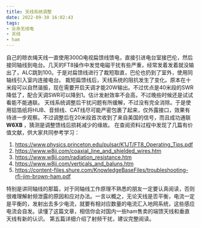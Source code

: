 ```yaml
---
title: 天线系统调整
date: 2022-09-30 16:02:43
tags:
- 业余无线电
- 天线
- ham
---
```

自己的晾衣绳天线一直使用300Ω电视扁馈线馈电，直接引进电台室接巴伦，然后接同轴线到电台。几天的FT8操作中发觉电磁干扰有些严重，经常发着发着就没输出了，ALC跳到100。于是对扁馈线进行了裁短取直，巴伦也扔到了室外，使用同轴线引入室内连接电台。
裁短扁馈线后，天线系统的阻抗发生了变化。原本在十米段可以自然谐振，现在需要开启天调才能20W输出。不过优点是40米段的SWR降低了，配合天调SWR可以降到1。估计发射效率不会高，不过晚些时候还是试试看能不能通联。
天线系统调整后干扰问题有所缓解，不过没有完全消除。于是使用铝箔纸将HUB、音频线、CAT线尽可能严密包裹了起来，仅外露接口，效果有待进一步观察。不过调整后在20米段首次收到了来自美国的信号，而且成功通联 **W6XB** ，猜测是调整馈线后损耗减少的缘故。
在查阅资料过程中发现了几篇有价值文献，供大家共同参考学习：

1. https://www.physics.princeton.edu/pulsar/K1JT/FT8_Operating_Tips.pdf
2. https://www.w8ji.com/coaxial_line_and_shielded_wires.htm
3. https://www.w8ji.com/radiation_resistance.htm
4. https://www.w8ji.com/verticals_and_baluns.htm
5. https://content-files.shure.com/KnowledgeBaseFiles/troubleshooting-rfi-jim-brown-ham.pdf

特别是讲同轴线的那篇，对于同轴线工作原理不熟悉的朋友一定要认真阅读，否则很难理解射频泄露的原因和应对办法。一言以概之，无论天线是否平衡，电流一定是平衡的，发射出去多少电流，就要有相对应数量的电流汇入地网系统，这些感应电流会自发。读懂了这篇文章，相信你会对国内一些ham售卖的端馈天线和垂直天线有新的认识。
第五篇详细介绍了射频干扰，建议完整阅读。